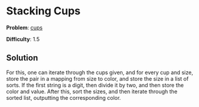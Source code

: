 # Stacking Cups

**Problem**: [cups](https://open.kattis.com/problems/cups)

**Difficulty**: 1.5

## Solution

For this, one can iterate through the cups given, and for every cup and size, store the pair in a mapping from size to color, and store the size in a list of sorts. If the first string is a digit, then divide it by two, and then store the color and value. After this, sort the sizes, and then iterate through the sorted list, outputting the corresponding color.

